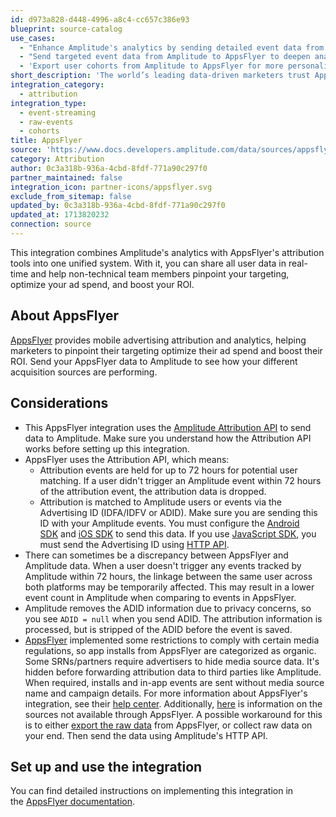 ```yaml
---
id: d973a828-d448-4996-a8c4-cc657c386e93
blueprint: source-catalog
use_cases:
  - "Enhance Amplitude's analytics by sending detailed event data from AppsFlyer, improving insights into user behavior and marketing campaign effectiveness."
  - "Send targeted event data from Amplitude to AppsFlyer to deepen analysis on user actions' impact on marketing performance and attribution."
  - 'Export user cohorts from Amplitude to AppsFlyer for more personalized and effective marketing campaigns, based on specific user behaviors or characteristics.'
short_description: 'The world’s leading data-driven marketers trust AppsFlyer for independent measurement solutions and innovative tools to grow their mobile business.'
integration_category:
  - attribution
integration_type:
  - event-streaming
  - raw-events
  - cohorts
title: AppsFlyer
source: 'https://www.docs.developers.amplitude.com/data/sources/appsflyer'
category: Attribution
author: 0c3a318b-936a-4cbd-8fdf-771a90c297f0
partner_maintained: false
integration_icon: partner-icons/appsflyer.svg
exclude_from_sitemap: false
updated_by: 0c3a318b-936a-4cbd-8fdf-771a90c297f0
updated_at: 1713820232
connection: source
---
```

This integration combines Amplitude's analytics with AppsFlyer's attribution tools into one unified system. With it, you can share all user data in real-time and help non-technical team members pinpoint your targeting, optimize your ad spend, and boost your ROI.

## About AppsFlyer

[AppsFlyer](https://www.appsflyer.com/) provides mobile advertising attribution and analytics, helping marketers to pinpoint their targeting optimize their ad spend and boost their ROI. Send your AppsFlyer data to Amplitude to see how your different acquisition sources are performing.

## Considerations

- This AppsFlyer integration uses the [Amplitude Attribution API](apis/attribution-api) to send data to Amplitude. Make sure you understand how the Attribution API works before setting up this integration.
- AppsFlyer uses the Attribution API, which means:
    - Attribution events are held for up to 72 hours for potential user matching. If a user didn't trigger an Amplitude event within 72 hours of the attribution event, the attribution data is dropped.
    - Attribution is matched to Amplitude users or events via the Advertising ID (IDFA/IDFV or ADID). Make sure you are sending this ID with your Amplitude events. You must configure the [Android SDK](/docs/sdks/sdk-catalog/android/android-kotlin-sdk) and [iOS SDK](/docs/sdks/sdk-catalog/ios-swift) to send this data. If you use [JavaScript SDK](/docs/sdks/analytics/browser/browser-sdk-2), you must send the Advertising ID using [HTTP API](/docs/apis/http-v2-api).
- There can sometimes be a discrepancy between AppsFlyer and Amplitude data. When a user doesn't trigger any events tracked by Amplitude within 72 hours, the linkage between the same user across both platforms may be temporarily affected. This may result in a lower event count in Amplitude when comparing to events in AppsFlyer.
- Amplitude removes the ADID information due to privacy concerns, so you see `ADID = null` when you send ADID. The attribution information is processed, but is stripped of the ADID before the event is saved.
- [AppsFlyer](https://support.appsflyer.com/hc/en-us/articles/360001546905#how-do-srns-work-restrictions-on-sending-data-to-third-parties) implemented some restrictions to comply with certain media regulations, so app installs from AppsFlyer are categorized as organic. Some SRNs/partners require advertisers to hide media source data. It's hidden before forwarding attribution data to third parties like Amplitude. When required, installs and in-app events are sent without media source name and campaign details. For more information about AppsFlyer's integration, see their [help center](https://support.appsflyer.com/hc/en-us/articles/211200306-Amplitude-integration-with-AppsFlyer). Additionally, [here](https://support.appsflyer.com/hc/en-us/articles/360006091197#sending-data-to-third-parties) is information on the sources not available through AppsFlyer. A possible workaround for this is to either [export the raw data](https://support.appsflyer.com/hc/en-us/articles/209680773-Export-Data-Reports) from AppsFlyer, or collect raw data on your end. Then send the data using Amplitude's HTTP API.

## Set up and use the integration

You can find detailed instructions on implementing this integration in the [AppsFlyer documentation](https://support.appsflyer.com/hc/en-us/articles/211200306-AppsFlyer-Amplitude-Integration).